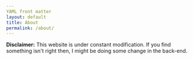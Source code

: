 ```yaml
---
YAML front matter
layout: default
title: About
permalink: /about/
---
```


**Disclaimer:** This website is under constant modification.
If you find something isn't right then,
I might be doing some change in the back-end.
